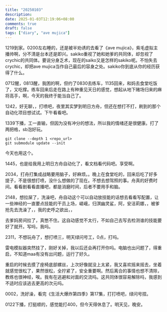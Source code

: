 ```yaml
---
title: "20250103"
description: 
date: 2025-01-03T12:19:06+08:00
comments: true
draft: false
tags: ["diary", "ave mujica"]
---
```

1219到家。0200左右睡的，还是被半劝诱的去看了《ave mujica》，紫毛虚拟主播帅啊，分不清是台本还是即兴。sakiko重视了她和她爹的共同体，却忽视了crychic的共同体。要说分身乏术，现在的saiko又是怎样的sakiko呢。不怕失去crychic，却把ave mujica当作自己最后的容身之处。sakiko你到底从你的经历获得了什么。

0712醒，0813醒，我困的啊，但约了0830去练车，1135回来，和妈去食堂吃饭了，又吃撑。练车回来后走在路上有种重见天日的感觉，想起从地下赌场归来的麻将高手，啊，今天的我终于能当自己了。

1242，好无聊，，打喷吧，夜里其实梦到明日方舟，但还在想打不打，刷到的那个自动化项目想试试。下午看看吧。

1339下播，工一直输，但因为没有冲分的想法，所以我的情绪还是很健康。打了两把格，sb泡好玩。

```
git clone --depth 1 <repo_url>
git submodule update --init
```

今天也用这个。

1445，也是给我用上明日方舟自动化了，看文档看代码吧。享受啊。

2034，打舟打集成战略要用脑子，好麻烦。。晚上在食堂吃的，回来后吃了好多提子，不是很想打喷，没什么想做的了现在。不想去想驾照的事。舟真的好费时间。看看剧看看直播吧，都是消磨时间，后者不要用手和脑。

2148，想拉屎了，洗澡吧，舟自动这个可以自动放技能的话想去看看写配置，让一些神经的一直要点技能的干员上场，嵯峨，归溟幽灵鲨，阿，安洁莉娜，，被爹抢先去洗澡了，，我的史呼之欲出，，

去爹妈房间拉了，真憋不住。这自动感觉不太行，不如自己去写去检测谁的技能要好了就开。写吗，我吗。

2311，不想玩舟了，想打喷三，明天绿问号工，0点，打吗。

雷电模拟器突然挂了，刚好关掉，我以后还会再打开你吗。电脑也出问题了，得重启，不知道maa有没有出问题，运行了好久。

重启的时候去摸了座椅底部螺丝，上次好像就没上太紧，我又喜欢摇来摇去，坐着就感觉很松了，果然很松，全拧紧了，安全重要啊。然后离合的事情也想不清除，教练也很神经，唉。我有在逃避和对面的交流吗。这共同体很容易解除吗，我感到不适时应该逃去更高的次元吗。

0002，洗好澡，看完《生活大爆炸第四季》第17集，打打喷吧，绿问号捏。

0122下播，打挺顺的，感觉能打400，但今天得休息了。明天见，晚安。